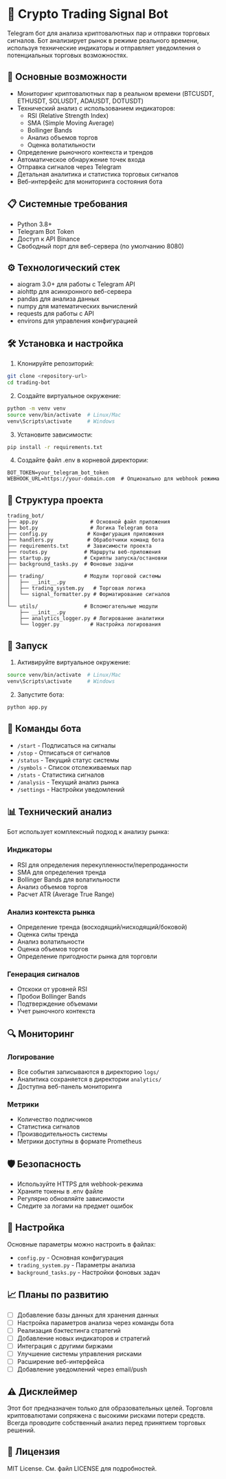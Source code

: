 # 🤖 Crypto Trading Signal Bot

Telegram бот для анализа криптовалютных пар и отправки торговых сигналов. Бот анализирует рынок в режиме реального времени, используя технические индикаторы и отправляет уведомления о потенциальных торговых возможностях.

## 🚀 Основные возможности

- Мониторинг криптовалютных пар в реальном времени (BTCUSDT, ETHUSDT, SOLUSDT, ADAUSDT, DOTUSDT)
- Технический анализ с использованием индикаторов:
  - RSI (Relative Strength Index)
  - SMA (Simple Moving Average)
  - Bollinger Bands
  - Анализ объемов торгов
  - Оценка волатильности
- Определение рыночного контекста и трендов
- Автоматическое обнаружение точек входа
- Отправка сигналов через Telegram
- Детальная аналитика и статистика торговых сигналов
- Веб-интерфейс для мониторинга состояния бота

## 📋 Системные требования

- Python 3.8+
- Telegram Bot Token
- Доступ к API Binance
- Свободный порт для веб-сервера (по умолчанию 8080)

## ⚙️ Технологический стек

- aiogram 3.0+ для работы с Telegram API
- aiohttp для асинхронного веб-сервера
- pandas для анализа данных
- numpy для математических вычислений
- requests для работы с API
- environs для управления конфигурацией

## 🛠 Установка и настройка

1. Клонируйте репозиторий:

```bash
git clone <repository-url>
cd trading-bot
```

2. Создайте виртуальное окружение:

```bash
python -m venv venv
source venv/bin/activate  # Linux/Mac
venv\Scripts\activate     # Windows
```

3. Установите зависимости:

```bash
pip install -r requirements.txt
```

4. Создайте файл .env в корневой директории:

```env
BOT_TOKEN=your_telegram_bot_token
WEBHOOK_URL=https://your-domain.com  # Опционально для webhook режима
```

## 📁 Структура проекта

```
trading_bot/
├── app.py                 # Основной файл приложения
├── bot.py                 # Логика Telegram бота
├── config.py             # Конфигурация приложения
├── handlers.py           # Обработчики команд бота
├── requirements.txt      # Зависимости проекта
├── routes.py            # Маршруты веб-приложения
├── startup.py           # Скрипты запуска/остановки
├── background_tasks.py  # Фоновые задачи
│
├── trading/             # Модули торговой системы
│   ├── __init__.py
│   ├── trading_system.py   # Торговая логика
│   └── signal_formatter.py # Форматирование сигналов
│
└── utils/               # Вспомогательные модули
    ├── __init__.py
    ├── analytics_logger.py # Логирование аналитики
    └── logger.py          # Настройка логирования
```

## 🚦 Запуск

1. Активируйте виртуальное окружение:

```bash
source venv/bin/activate  # Linux/Mac
venv\Scripts\activate     # Windows
```

2. Запустите бота:

```bash
python app.py
```

## 📱 Команды бота

- `/start` - Подписаться на сигналы
- `/stop` - Отписаться от сигналов
- `/status` - Текущий статус системы
- `/symbols` - Список отслеживаемых пар
- `/stats` - Статистика сигналов
- `/analysis` - Текущий анализ рынка
- `/settings` - Настройки уведомлений

## 📊 Технический анализ

Бот использует комплексный подход к анализу рынка:

### Индикаторы

- RSI для определения перекупленности/перепроданности
- SMA для определения тренда
- Bollinger Bands для волатильности
- Анализ объемов торгов
- Расчет ATR (Average True Range)

### Анализ контекста рынка

- Определение тренда (восходящий/нисходящий/боковой)
- Оценка силы тренда
- Анализ волатильности
- Оценка объемов торгов
- Определение пригодности рынка для торговли

### Генерация сигналов

- Отскоки от уровней RSI
- Пробои Bollinger Bands
- Подтверждение объемами
- Учет рыночного контекста

## 🔍 Мониторинг

### Логирование

- Все события записываются в директорию `logs/`
- Аналитика сохраняется в директории `analytics/`
- Доступна веб-панель мониторинга

### Метрики

- Количество подписчиков
- Статистика сигналов
- Производительность системы
- Метрики доступны в формате Prometheus

## 🛡 Безопасность

- Используйте HTTPS для webhook-режима
- Храните токены в .env файле
- Регулярно обновляйте зависимости
- Следите за логами на предмет ошибок

## 🔧 Настройка

Основные параметры можно настроить в файлах:

- `config.py` - Основная конфигурация
- `trading_system.py` - Параметры анализа
- `background_tasks.py` - Настройки фоновых задач

## 📈 Планы по развитию

- [ ] Добавление базы данных для хранения данных
- [ ] Настройка параметров анализа через команды бота
- [ ] Реализация бэктестинга стратегий
- [ ] Добавление новых индикаторов и стратегий
- [ ] Интеграция с другими биржами
- [ ] Улучшение системы управления рисками
- [ ] Расширение веб-интерфейса
- [ ] Добавление уведомлений через email/push

## ⚠️ Дисклеймер

Этот бот предназначен только для образовательных целей. Торговля криптовалютами сопряжена с высокими рисками потери средств. Всегда проводите собственный анализ перед принятием торговых решений.

## 📄 Лицензия

MIT License. См. файл LICENSE для подробностей.
